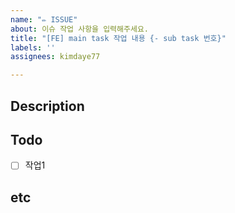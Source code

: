 ```yaml
---
name: "✏️ ISSUE"
about: 이슈 작업 사항을 입력해주세요.
title: "[FE] main task 작업 내용 {- sub task 번호}"
labels: ''
assignees: kimdaye77

---
```


## Description

<!-- 설명을 추가해 주세요. -->

## Todo

<!-- 작업할 내용을 추가해 주세요. -->

- [ ] 작업1

## etc
